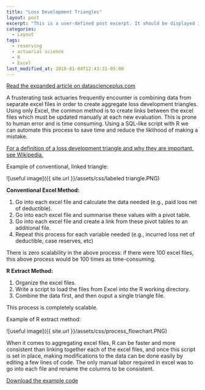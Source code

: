 ```yaml
---
title: "Loss Development Triangles"
layout: post
excerpt: "This is a user-defined post excerpt. It should be displayed in place of the auto-generated excerpt or post content on index pages."
categories:
  - Layout
tags:
  - reserving
  - actuarial science
  - R
  - Excel
last_modified_at: 2018-01-04T12:43:31-05:00
---
```


[Read the expanded article on datascienceplus.com](https://datascienceplus.com/faster-than-excel-painlessly-merge-data-into-actuarial-loss-development-triangles-with-r/)

A frusterating task actuaries frequently encounter is combining data from separate excel files in order to create aggregate loss development triangles.  Using only Excel, the common method is to create links between the excel files which must be updated manually at each new evaluation.  This is prone to human error and is time consuming.  Using a SQL-like script with R we can automate this process to save time and reduce the liklihood of making a mistake.

[For a definition of a loss development triangle and why they are important, see Wikipedia.](https://en.wikipedia.org/wiki/Chain-ladder_method)

Example of conventional, linked triangle:

![useful image]({{ site.url }}/assets/css/labeled triangle.PNG)

**Conventional Excel Method:**
1.  Go into each excel file and calculate the data needed (e.g., paid loss net of deductible).
2.  Go into each excel file and summarise these values with a pivot table.
3.  Go into each excel file and create a link from these pivot tables to an additional file.
4.  Repeat this process for each variable needed (e.g., incurred loss net of deductible, case reserves, etc)

There is zero scalability in the above process: if there were 100 excel files, this above process would be 100 times as time-consuming.

**R Extract Method:**

1. Organize the excel files.
2. Write a script to load the files from Excel into the R working directory.
3. Combine the data first, and then ouput a single triangle file.

This process is completely scalable.

Example of R extract method:

![useful image]({{ site.url }}/assets/css/process_flowchart.PNG)

When it comes to aggregating excel files, R can be faster and more consistent than linking together each of the excel files, and once this script is set in place, making modifications to the data can be done easily by editing a few lines of code.  The only manual labor required in excel was to go into each file and rename the columns to be consistent.

[Download the example code](https://github.com/sdcastillo/Loss-Development-Triangles)
